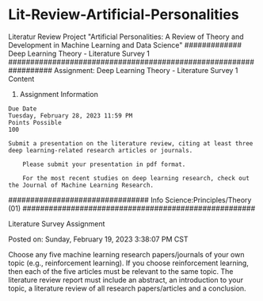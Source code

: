 # Lit-Review-Artificial-Personalities
Literatur Review Project "Artificial Personalities: A Review of Theory and Development in Machine Learning and Data Science"
############# Deep Learning Theory - Literature Survey 1 ##################################################################
Assignment: Deep Learning Theory - Literature Survey 1
Content
1.   Assignment Information

    Due Date
    Tuesday, February 28, 2023 11:59 PM
    Points Possible
    100

    Submit a presentation on the literature review, citing at least three deep learning-related research articles or journals.

        Please submit your presentation in pdf format.

        For the most recent studies on deep learning research, check out the Journal of Machine Learning Research.
        
 ################################ Info Science:Principles/Theory (01) #####################################################
 
 Literature Survey Assignment

Posted on: Sunday, February 19, 2023 3:38:07 PM CST

Choose any five machine learning research papers/journals of your own topic (e.g., reinforcement learning). If you choose reinforcement learning, then each of the five articles must be relevant to the same topic. The literature review report must include an abstract, an introduction to your topic, a literature review of all research papers/articles and a conclusion.

